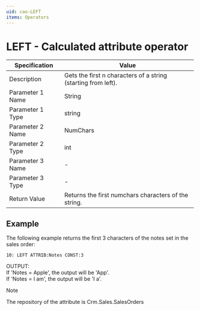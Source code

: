 ```yaml
---
uid: cao-LEFT
items: Operators
---
```


# LEFT - Calculated attribute operator

| Specification         | Value                                                        |
| --------------------- | ------------------------------------------------------------ |
| Description           | Gets the first n characters of a string (starting from left).|
| Parameter 1 Name      | String                                                       |
| Parameter 1 Type      | string                                    |
| Parameter 2 Name      | NumChars                                                     |
| Parameter 2 Type      | int                                                          |
| Parameter 3 Name      | -                                                            |
| Parameter 3 Type      | -                                                            |
| Return Value          | Returns the first numchars characters of the string.         |


## Example

The following example returns the first 3 characters of the notes set in the sales order:
```
10: LEFT ATTRIB:Notes CONST:3   
```
OUTPUT: 
<br/> If 'Notes = Apple', the output will be 'App'.
<br/> If 'Notes = I am', the output will be 'I a'. 

> [!NOTE] 
> 
> The repository of the attribute is Crm.Sales.SalesOrders
